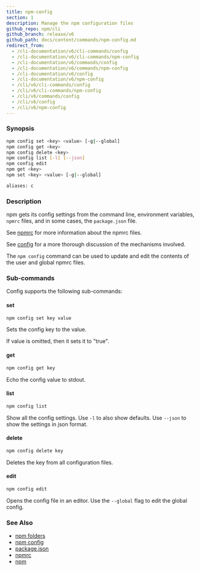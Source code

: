 ```yaml
---
title: npm-config
section: 1
description: Manage the npm configuration files
github_repo: npm/cli
github_branch: release/v6
github_path: docs/content/commands/npm-config.md
redirect_from:
  - /cli-documentation/v6/cli-commands/config
  - /cli-documentation/v6/cli-commands/npm-config
  - /cli-documentation/v6/commands/config
  - /cli-documentation/v6/commands/npm-config
  - /cli-documentation/v6/config
  - /cli-documentation/v6/npm-config
  - /cli/v6/cli-commands/config
  - /cli/v6/cli-commands/npm-config
  - /cli/v6/commands/config
  - /cli/v6/config
  - /cli/v6/npm-config
---
```


### Synopsis
```bash
npm config set <key> <value> [-g|--global]
npm config get <key>
npm config delete <key>
npm config list [-l] [--json]
npm config edit
npm get <key>
npm set <key> <value> [-g|--global]

aliases: c
```

### Description

npm gets its config settings from the command line, environment
variables, `npmrc` files, and in some cases, the `package.json` file.

See [npmrc](/cli/v6/configuring-npm/npmrc) for more information about the npmrc files.

See [config](/cli/v6/using-npm/config) for a more thorough discussion of the mechanisms
involved.

The `npm config` command can be used to update and edit the contents
of the user and global npmrc files.

### Sub-commands

Config supports the following sub-commands:

#### set
```bash
npm config set key value
```
Sets the config key to the value.

If value is omitted, then it sets it to "true".

#### get
```bash
npm config get key
```

Echo the config value to stdout.

#### list
```bash
npm config list
```

Show all the config settings. Use `-l` to also show defaults. Use `--json`
to show the settings in json format.

#### delete
```bash
npm config delete key
```

Deletes the key from all configuration files.

#### edit
```bash
npm config edit
```

Opens the config file in an editor.  Use the `--global` flag to edit the
global config.

### See Also

* [npm folders](/cli/v6/configuring-npm/folders)
* [npm config](/cli/v6/commands/npm-config)
* [package.json](/cli/v6/configuring-npm/package-json)
* [npmrc](/cli/v6/configuring-npm/npmrc)
* [npm](/cli/v6/commands/npm)
